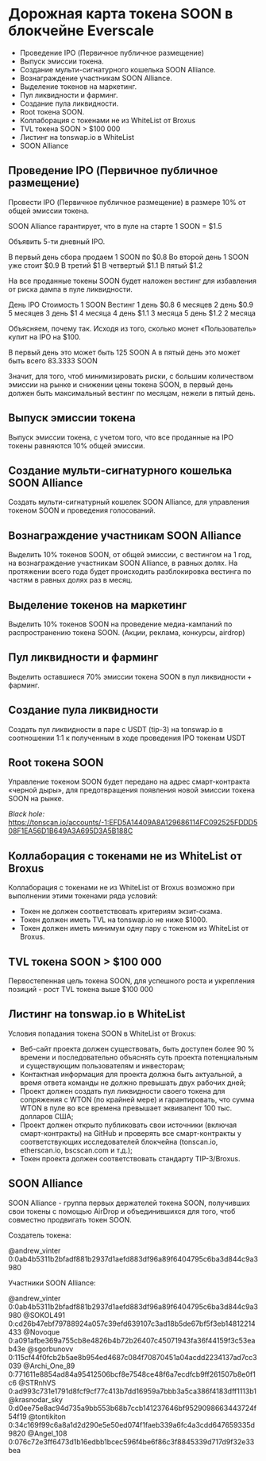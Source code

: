 # Дорожная карта токена SOON в блокчейне Everscale

- Проведение IPO (Первичное публичное размещение)
- Выпуск эмиссии токена.
- Создание мульти-сигнатурного кошелька SOON Alliance.
- Вознаграждение участникам SOON Alliance.
- Выделение токенов на маркетинг.
- Пул ликвидности и фарминг.
- Создание пула ликвидности.
- Root токена SOON.
- Коллаборация с токенами не из WhiteList от Broxus
- TVL токена SOON > $100 000
- Листинг на tonswap.io в WhiteList
- SOON Alliance

## Проведение IPO (Первичное публичное размещение)

Провести IPO (Первичное публичное размещение) в размере 10% от общей эмиссии токена.

SOON Alliance гарантирует, что в пуле на старте 1 SOON = $1.5

Объявить 5-ти дневный IPO.

В первый день сбора продаем 1 SOON по $0.8
Во второй день
1 SOON уже стоит $0.9
В третий $1
В четвертый $1.1
В пятый $1.2

На все проданные токены SOON будет наложен вестинг для избавления от риска дампа в пуле ликвидности.


День IPO
Стоимость 1 SOON
Вестинг
1 день
$0.8
6 месяцев
2 день
$0.9
5 месяцев
3 день
$1
4 месяца
4 день
$1.1
3 месяца
5 день
$1.2
2 месяца


Объясняем, почему так. 
Исходя из того, сколько монет «Пользователь» купит на IPO на $100.

В первый день это может быть 125 SOON
А в пятый день это может быть всего 83.3333 SOON

Значит, для того, чтоб минимизировать риски, с большим количеством эмиссии на рынке и снижении цены токена SOON, в первый день должен быть максимальный вестинг по месяцам, нежели в пятый день.

## Выпуск эмиссии токена

Выпуск эмиссии токена, с учетом того, что все проданные на IPO токены равняются 10% общей эмиссии.

## Создание мульти-сигнатурного кошелька SOON Alliance

Создать мульти-сигнатурный кошелек SOON Alliance, для управления токеном SOON и проведения голосований.

## Вознаграждение участникам SOON Alliance

Выделить 10% токенов SOON, от общей эмиссии, с вестингом на 1 год, на вознаграждение участникам SOON Alliance, в равных долях.
На протяжении всего года будет происходить разблокировка вестинга по частям в равных долях раз в месяц.

## Выделение токенов на маркетинг

Выделить 10% токенов SOON на проведение медиа-кампаний по распространению токена SOON. (Акции, реклама, конкурсы, airdrop)

## Пул ликвидности и фарминг

Выделить оставшиеся 70% эмиссии токена SOON в пул ликвидности + фарминг.

## Создание пула ликвидности

Создать пул ликвидности в паре с USDT (tip-3) на tonswap.io в соотношении 1:1 к полученным в ходе проведения IPO токенам USDT

## Root токена SOON

Управление токеном SOON будет передано на адрес смарт-контракта «черной дыры», для предотвращения появления новой эмиссии токена SOON на рынке. 

*Black hole:*
https://tonscan.io/accounts/-1:EFD5A14409A8A129686114FC092525FDDD508F1EA56D1B649A3A695D3A5B188C

## Коллаборация с токенами не из WhiteList от Broxus

Коллаборация с токенами не из WhiteList от Broxus возможно при выполнении этими токенами ряда условий:
- Токен не должен соответствовать критериям экзит-скама.
- Токен должен иметь TVL на tonswap.io не ниже $1000.
- Токен должен иметь минимум одну пару с токеном из WhiteList от Broxus.

## TVL токена SOON > $100 000

Первостепенная цель токена SOON, для успешного роста и укрепления позиций - рост TVL токена выше $100 000

## Листинг на tonswap.io в WhiteList

Условия попадания токена SOON в WhiteList от Broxus:

- Веб-сайт проекта должен существовать, быть доступен более 90 % времени и последовательно объяснять суть проекта потенциальным и существующим пользователям и инвесторам;
- Контактная информация для проекта должна быть актуальной, а время ответа команды не должно превышать двух рабочих дней;
- Проект должен создать пул ликвидности своего токена для сопряжения с WTON (по крайней мере) и гарантировать, что сумма WTON в пуле во все времена превышает эквивалент 100 тыс. долларов США;
- Проект должен открыто публиковать свои источники (включая смарт-контракты) на GitHub и проверять все смарт-контракты у соответствующих исследователей блокчейна (tonscan.io, etherscan.io, bscscan.com и т.д.);
- Токен проекта должен соответствовать стандарту TIP-3/Broxus.

## SOON Alliance

SOON Alliance - группа первых держателей токена SOON, получивших свои токены с помощью  AirDrop и  объединившихся для того, чтоб совместно продвигать токен SOON.

Создатель токена:


@andrew_vinter
0:0ab4b5311b2bfadf881b2937d1aefd883df96a89f6404795c6ba3d844c9a3980



Участники SOON Alliance:


@andrew_vinter
0:0ab4b5311b2bfadf881b2937d1aefd883df96a89f6404795c6ba3d844c9a3980
@SOKOL491
0:cd26b47ebf79788924a057c39efd639107c3ad18b5de67bf5f3eb14812214433
@Novoque
0:a091afbe369a755cb8e4826b4b72b26407c45071943fa36f44159f3c53eab43e
@sgorbunovv
0:115cf44f0fcb2b5ae8b954ed4687c084f70870451a04acdd2234137ad7cc3039
@Archi_One_89
0:771611e8854ad84a95412506bcf8e7548ce48f6a7ecdfcb9ff261507b8e0f1c6
@STRnhVS
0:ad993c731e1791d8fcf9cf77c413b7dd16959a7bbb3a5ca386f4183dff1113b1
@krasnodar_sky
0:d0ee75e8ac94d735a9bb553b68b7ccb141237646bf9529098663443724f54f19
@tontikiton
0:34c169f99c6a8a1d2d290e5e50ed074f1faeb339a6fc4a3cdd647659335d9820
@Angel_108
0:076c72e3ff6473d1b16edbb1bcec596f4be6f86c3f8845339d717d9f32e33bea


